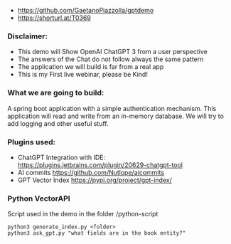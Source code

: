- https://github.com/GaetanoPiazzolla/gptdemo
- https://shorturl.at/T0369

### Disclaimer:
- This demo will Show OpenAI ChatGPT 3 from a user perspective
- The answers of the Chat do not follow always the same pattern
- The application we will build is far from a real app
- This is my First live webinar, please be Kind!

### What we are going to build:
A spring boot application with a simple authentication mechanism. 
This application will read and write from an in-memory database.
We will try to add logging and other useful stuff.

### Plugins used:
- ChatGPT Integration with IDE: https://plugins.jetbrains.com/plugin/20629-chatgpt-tool
- AI commits https://github.com/Nutlope/aicommits 
- GPT Vector Index https://pypi.org/project/gpt-index/

### Python VectorAPI
Script used in the demo in the folder /python-script

```shell
python3 generate_index.py <folder>
python3 ask_gpt.py "what fields are in the book entity?"
```